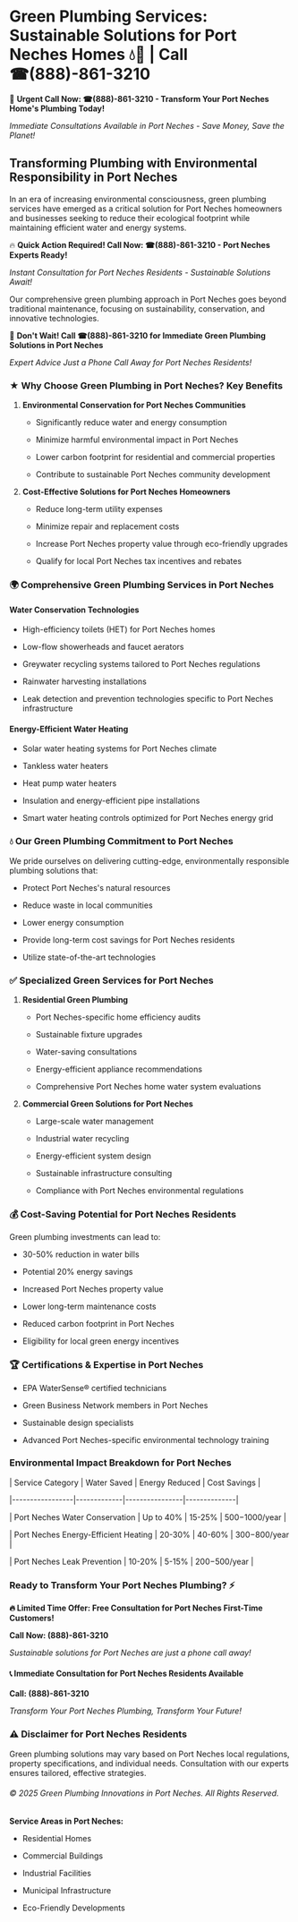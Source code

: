 # Green Plumbing Services: Sustainable Solutions for Port Neches Homes 💧🌿 | Call ☎(888)-861-3210

🚨 **Urgent Call Now: ☎(888)-861-3210 - Transform Your Port Neches Home's Plumbing Today!**
*Immediate Consultations Available in Port Neches - Save Money, Save the Planet!*

## Transforming Plumbing with Environmental Responsibility in Port Neches

In an era of increasing environmental consciousness, green plumbing services have emerged as a critical solution for Port Neches homeowners and businesses seeking to reduce their ecological footprint while maintaining efficient water and energy systems. 

🔥 **Quick Action Required! Call Now: ☎(888)-861-3210 - Port Neches Experts Ready!**
*Instant Consultation for Port Neches Residents - Sustainable Solutions Await!*

Our comprehensive green plumbing approach in Port Neches goes beyond traditional maintenance, focusing on sustainability, conservation, and innovative technologies.

🚨 **Don't Wait! Call ☎(888)-861-3210 for Immediate Green Plumbing Solutions in Port Neches**
*Expert Advice Just a Phone Call Away for Port Neches Residents!*

### ★ Why Choose Green Plumbing in Port Neches? Key Benefits

1. **Environmental Conservation for Port Neches Communities** 
   - Significantly reduce water and energy consumption
   - Minimize harmful environmental impact in Port Neches
   - Lower carbon footprint for residential and commercial properties
   - Contribute to sustainable Port Neches community development

2. **Cost-Effective Solutions for Port Neches Homeowners** 
   - Reduce long-term utility expenses
   - Minimize repair and replacement costs
   - Increase Port Neches property value through eco-friendly upgrades
   - Qualify for local Port Neches tax incentives and rebates

### 🌍 Comprehensive Green Plumbing Services in Port Neches

#### Water Conservation Technologies
- High-efficiency toilets (HET) for Port Neches homes
- Low-flow showerheads and faucet aerators
- Greywater recycling systems tailored to Port Neches regulations
- Rainwater harvesting installations
- Leak detection and prevention technologies specific to Port Neches infrastructure

#### Energy-Efficient Water Heating
- Solar water heating systems for Port Neches climate
- Tankless water heaters
- Heat pump water heaters
- Insulation and energy-efficient pipe installations
- Smart water heating controls optimized for Port Neches energy grid

### 💧 Our Green Plumbing Commitment to Port Neches

We pride ourselves on delivering cutting-edge, environmentally responsible plumbing solutions that:
- Protect Port Neches's natural resources
- Reduce waste in local communities
- Lower energy consumption
- Provide long-term cost savings for Port Neches residents
- Utilize state-of-the-art technologies

### ✅ Specialized Green Services for Port Neches

1. **Residential Green Plumbing**
   - Port Neches-specific home efficiency audits
   - Sustainable fixture upgrades
   - Water-saving consultations
   - Energy-efficient appliance recommendations
   - Comprehensive Port Neches home water system evaluations

2. **Commercial Green Solutions for Port Neches**
   - Large-scale water management
   - Industrial water recycling
   - Energy-efficient system design
   - Sustainable infrastructure consulting
   - Compliance with Port Neches environmental regulations

### 💰 Cost-Saving Potential for Port Neches Residents

Green plumbing investments can lead to:
- 30-50% reduction in water bills
- Potential 20% energy savings
- Increased Port Neches property value
- Lower long-term maintenance costs
- Reduced carbon footprint in Port Neches
- Eligibility for local green energy incentives

### 🏆 Certifications & Expertise in Port Neches

- EPA WaterSense® certified technicians
- Green Business Network members in Port Neches
- Sustainable design specialists
- Advanced Port Neches-specific environmental technology training

### Environmental Impact Breakdown for Port Neches

| Service Category | Water Saved | Energy Reduced | Cost Savings |
|-----------------|-------------|----------------|--------------|
| Port Neches Water Conservation | Up to 40% | 15-25% | $500-$1000/year |
| Port Neches Energy-Efficient Heating | 20-30% | 40-60% | $300-$800/year |
| Port Neches Leak Prevention | 10-20% | 5-15% | $200-$500/year |

### Ready to Transform Your Port Neches Plumbing? ⚡

**🔥 Limited Time Offer: Free Consultation for Port Neches First-Time Customers!**

**Call Now: (888)-861-3210**
*Sustainable solutions for Port Neches are just a phone call away!*

#### 📞 Immediate Consultation for Port Neches Residents Available

**Call: (888)-861-3210**
*Transform Your Port Neches Plumbing, Transform Your Future!*

### ⚠️ Disclaimer for Port Neches Residents

Green plumbing solutions may vary based on Port Neches local regulations, property specifications, and individual needs. Consultation with our experts ensures tailored, effective strategies.

###### © 2025 Green Plumbing Innovations in Port Neches. All Rights Reserved.

**Service Areas in Port Neches:** 
- Residential Homes
- Commercial Buildings
- Industrial Facilities
- Municipal Infrastructure
- Eco-Friendly Developments
